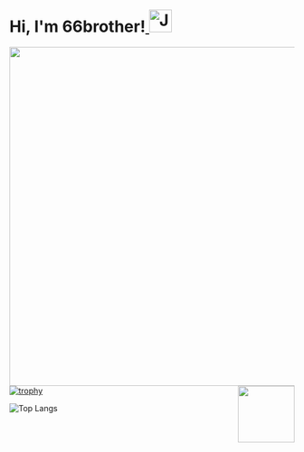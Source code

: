 # Hi, I'm 66brother!<a href="https://www.linkedin.com/in/junbin-liang-482556176/"> <img alt="JunBin's LinkedIN" width="40px" src="https://cdn.jsdelivr.net/npm/simple-icons@3.0.1/icons/linkedin.svg" /> </a> 

<img align="left" alt="" width="600px" src="./4.gif" /> 
<img align="right" src="https://github.com/SP-XD/SP-XD/blob/main/images/dino.gif?raw=true" height="100px" />
 

[![trophy](https://github-profile-trophy.vercel.app/?username=JunBinLiang&title=Commit,Followers)](https://github.com/JunBinLiang/github-profile-trophy)

![Top Langs](https://github-readme-stats.vercel.app/api/top-langs/?username=JunBinLiang&layout=compact)


